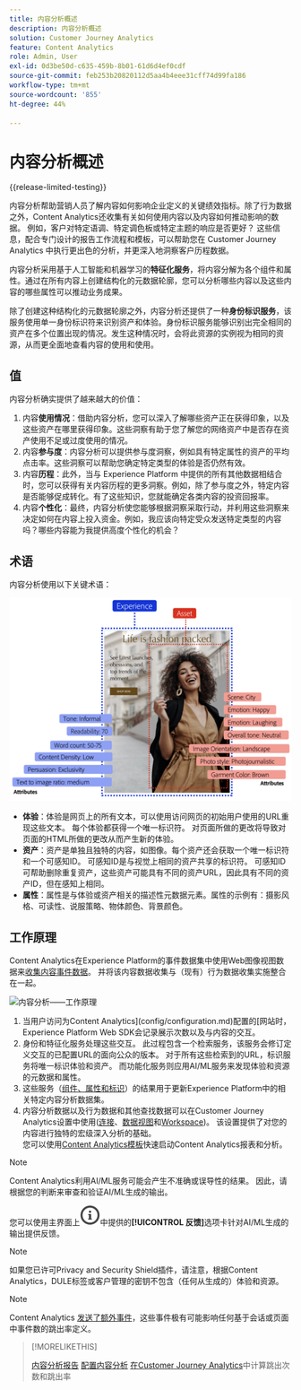 ```yaml
---
title: 内容分析概述
description: 内容分析概述
solution: Customer Journey Analytics
feature: Content Analytics
role: Admin, User
exl-id: 0d3be50d-c635-459b-8b01-61d6d4ef0cdf
source-git-commit: feb253b20820112d5aa4b4eee31cff74d99fa186
workflow-type: tm+mt
source-wordcount: '855'
ht-degree: 44%

---
```


# 内容分析概述

{{release-limited-testing}}

内容分析帮助营销人员了解内容如何影响企业定义的关键绩效指标。除了行为数据之外，Content Analytics还收集有关如何使用内容以及内容如何推动影响的数据。 例如，客户对特定语调、特定调色板或特定主题的响应是否更好？ 这些信息，配合专门设计的报告工作流程和模板，可以帮助您在 Customer Journey Analytics 中执行更出色的分析，并更深入地洞察客户历程数据。

内容分析采用基于人工智能和机器学习的&#x200B;**特征化服务**，将内容分解为各个组件和属性。通过在所有内容上创建结构化的元数据轮廓，您可以分析哪些内容以及这些内容的哪些属性可以推动业务成果。

除了创建这种结构化的元数据轮廓之外，内容分析还提供了一种&#x200B;**身份标识服务**，该服务使用单一身份标识符来识别资产和体验。身份标识服务能够识别出完全相同的资产在多个位置出现的情况。发生这种情况时，会将此资源的实例视为相同的资源，从而更全面地查看内容的使用和使用。

## 值

内容分析确实提供了越来越大的价值：

1. 内容&#x200B;**使用情况**：借助内容分析，您可以深入了解哪些资产正在获得印象，以及这些资产在哪里获得印象。这些洞察有助于您了解您的网络资产中是否存在资产使用不足或过度使用的情况。
1. 内容&#x200B;**参与度**：内容分析可以提供参与度洞察，例如具有特定属性的资产的平均点击率。这些洞察可以帮助您确定特定类型的体验是否仍然有效。
1. 内容&#x200B;**历程**：此外，当与 Experience Platform 中提供的所有其他数据相结合时，您可以获得有关内容历程的更多洞察。例如，除了参与度之外，特定内容是否能够促成转化。有了这些知识，您就能确定各类内容的投资回报率。
1. 内容&#x200B;**个性化**：最终，内容分析使您能够根据洞察采取行动，并利用这些洞察来决定如何在内容上投入资金。例如，我应该向特定受众发送特定类型的内容吗？哪些内容能为我提供高度个性化的机会？

## 术语

内容分析使用以下关键术语：

![资产和体验](/help/content-analytics/assets/content-analytics-experience-asset.png)

* **体验**：体验是网页上的所有文本，可以使用访问网页的初始用户使用的URL重现这些文本。 每个体验都获得一个唯一标识符。 对页面所做的更改将导致对页面的HTML所做的更改从而产生新的体验。
* **资产**：资产是单独且独特的内容，如图像。每个资产还会获取一个唯一标识符和一个可感知ID。 可感知ID是与视觉上相同的资产共享的标识符。 可感知ID可帮助删除重复资产，这些资产可能具有不同的资产URL，因此具有不同的资产ID，但在感知上相同。
* **属性**：属性是与体验或资产相关的描述性元数据元素。属性的示例有：摄影风格、可读性、说服策略、物体颜色、背景颜色。

## 工作原理

Content Analytics在Experience Platform的事件数据集中使用Web图像视图数据来[收集内容事件数据](config/datacollection.md)。 并将该内容数据收集与（现有）行为数据收集实施整合在一起。

![内容分析——工作原理](assets/aca-overview.gif)

1. 当用户访问为Content Analytics](config/configuration.md)配置的[网站时，Experience Platform Web SDK会记录展示次数以及与内容的交互。
1. 身份和特征化服务处理这些交互。 此过程包含一个检索服务，该服务会修订定义交互的已配置URL的面向公众的版本。 对于所有这些检索到的URL，标识服务将唯一标识体验和资产。 而功能化服务则应用AI/ML服务来发现体验和资源的元数据和属性。
1. 这些服务（[组件、属性和标识](/help/content-analytics/report/components.md)）的结果用于更新Experience Platform中的相关特定内容分析数据集。
1. 内容分析数据以及行为数据和其他查找数据可以在Customer Journey Analytics设置中使用([连接](/help/connections/overview.md)、[数据视图](/help/data-views/data-views.md)和[Workspace](/help/analysis-workspace/home.md))。 该设置提供了对您的内容进行独特的宏级深入分析的基础。 <br/>您可以使用[Content Analytics模板](/help/content-analytics/report/report.md#template)快速启动Content Analytics报表和分析。


>[!NOTE]
>
>Content Analytics利用AI/ML服务可能会产生不准确或误导性的结果。 因此，请根据您的判断来审查和验证AI/ML生成的输出。
>
>您可以使用主界面上![InfoOutline](/help/assets/icons/InfoOutline.svg)中提供的&#x200B;**[!UICONTROL 反馈]**&#x200B;选项卡针对AI/ML生成的输出提供反馈。
>

>[!NOTE]
>
>如果您已许可Privacy and Security Shield插件，请注意，根据Content Analytics，DULE标签或客户管理的密钥不包含（任何从生成的）体验和资源。
>

>[!NOTE]
>
>Content Analytics [发送了额外事件](config/datacollection.md#content-analytics-event)，这些事件极有可能影响任何基于会话或页面中事件数的跳出率定义。
>

>[!MORELIKETHIS]
>
>[内容分析报告](report/report.md)
>[配置内容分析](config/configuration.md)
>[在Customer Journey Analytics](https://experienceleaguecommunities.adobe.com/t5/adobe-analytics-blogs/calculating-bounces-amp-bounce-rate-in-adobe-customer-journey/ba-p/706446#M454)中计算跳出次数和跳出率
>

